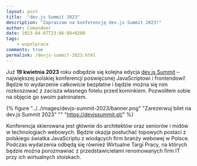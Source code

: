```yaml
---
layout: post
title:  "dev.js Summit 2023"
description: "Zapraszam na konferencję dev.js Summit 2023!"
author: Comandeer
date: 2023-04-07T23:06:00+0200
tags:
    - wspolpraca
comments: true
permalink: /devjs-summit-2023.html
---
```


Już <b>19 kwietnia 2023</b> roku odbędzie się kolejna edycja [dev.js Summit](https://devjssummit.pl/) – największej polskiej konferencji poświęconej JavaScriptowi i frontendowi! Będzie to wydarzenie całkowicie bezpłatne i będzie można się nim rozkoszować z zacisza własnego fotelu przed kominkiem. Pozwoliłem sobie na objęcie go swoim patronatem.<!--more-->

{% figure "../../images/devjs-summit-2023/banner.png" "Zarezerwuj bilet na dev.js Summit 2023" "" "https://devjssummit.pl/" %}

Konferencja skierowana jest głównie do architektów oraz seniorów i midów w technologiach webowych. Będzie okazja posłuchać topowych postaci z polskiego światka JavaScriptu z wiodących firm branży webowej w Polsce. Podczas wydarzenia odbędą się również Wirtualne Targi Pracy, na których będzie można porozmawiać z przedstawicielami renomowanych firm IT przy ich wirtualnych stoiskach.


